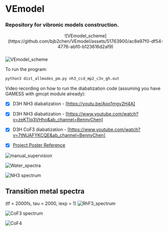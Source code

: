 # VEmodel
### Repository for vibronic models construction.
<div align="center">
![VEmodel_scheme](https://github.com/bjb2chen/VEmodel/assets/51763900/ac8e97f0-df54-4776-abf0-b123616d2af9)
<h3>
</h3>
</div>

![VEmodel_scheme](https://github.com/bjb2chen/VEmodel/assets/51763900/7ee3d88b-7645-4715-914f-3b297a7b7997)

To run the program:

```py
python3 dist_allmodes_pm.py nh3_ccd_mp2_c3v_gh.out
```

Video recording on how to run the diabatization code (assuming you have GAMESS with gmcpt module already): 

- [x] D3H NH3 diabatization - [https://youtu.be/Aoo1mgy2H4A]

- [x] D3H NH3 diabatization - [https://www.youtube.com/watch?v=zeKTlq3VHho&ab_channel=BennyChen]

- [x] D3H CoF3 diabatization - [https://www.youtube.com/watch?v=7tNUAFYKCQE&ab_channel=BennyChen]

- [x] [Project Poster Reference](https://github.com/bjb2chen/vmodels/files/10171706/SCP2022_bjc_20685630_White.pdf)

![manual_supervision](https://github.com/bjb2chen/VEmodel/assets/51763900/e472d956-8c66-41d8-9d24-1e581f2c235d)

![Water_spectra](https://github.com/bjb2chen/vmodels/assets/51763900/4fb80100-99ca-4349-90be-90ca7f01cc85)

![NH3 spectrum](https://github.com/bjb2chen/vmodels/assets/51763900/0e81a86d-81f6-4a82-a29a-85708265afb2)

## Transition metal spectra

(tf = 2000fs, tau = 2000, iexp = 1)
![RhF3_spectrum](https://github.com/bjb2chen/VEmodel/assets/51763900/97234174-5bd0-4f83-a691-374efb1cabd3)

![CoF3 spectrum](https://github.com/bjb2chen/VEmodel/assets/51763900/780c155f-9136-418a-b337-974def80c28f)

![CoF4](https://github.com/bjb2chen/vmodels/assets/51763900/eb5d7752-d0d4-4151-9af5-d399e079bf3a)



